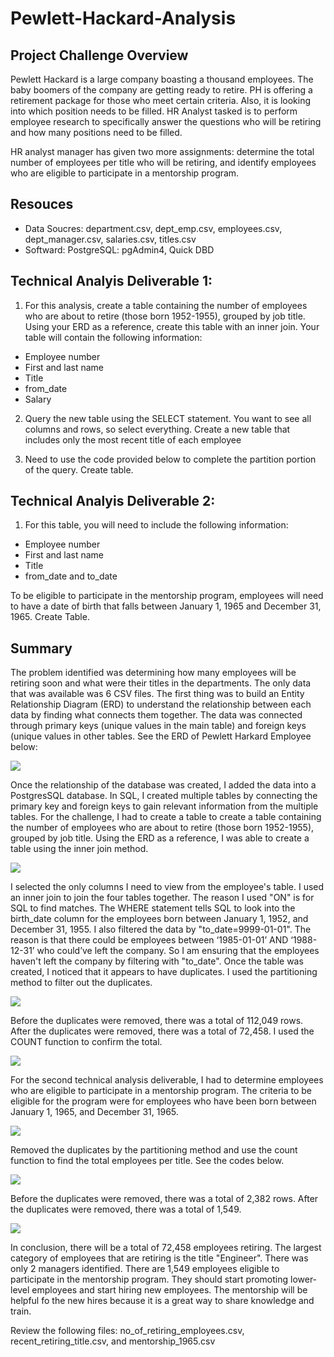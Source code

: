 # Pewlett-Hackard-Analysis

## Project Challenge Overview

Pewlett Hackard is a large company boasting a thousand employees. The baby boomers of the company are getting ready to retire. PH is offering a retirement package for those who meet certain criteria. Also, it is looking into which position needs to be filled. HR Analyst tasked is to perform employee research to specifically answer the questions who will be retiring and how many positions need to be filled.

HR analyst manager has given two more assignments: determine the total number of employees per title who will be retiring, and identify employees who are eligible to participate in a mentorship program.

## Resouces
- Data Soucres: department.csv, dept_emp.csv, employees.csv, dept_manager.csv, salaries.csv, titles.csv
- Softward: PostgreSQL: pgAdmin4, Quick DBD

## Technical Analyis Deliverable 1:

1. For this analysis, create a table containing the number of employees who are about to retire (those born 1952-1955), grouped by job title. Using your ERD as a reference, create this table with an inner join. Your table will contain the following information:

  - Employee number
  - First and last name
  - Title
  - from_date
  - Salary

2.  Query the new table using the SELECT statement. You want to see all columns and rows, so select everything. Create a new table that includes only the most recent title of each employee

3.  Need to use the code provided below to complete the partition portion of the query. Create table.

## Technical Analyis Deliverable 2:

1.  For this table, you will need to include the following information:

  - Employee number
  - First and last name
  - Title
  - from_date and to_date

To be eligible to participate in the mentorship program, employees will need to have a date of birth that falls between January 1, 1965 and December 31, 1965. Create Table.

## Summary

The problem identified was determining how many employees will be retiring soon and what were their titles in the departments. The only data that was available was 6 CSV files. The first thing was to build an Entity Relationship Diagram (ERD) to understand the relationship between each data by finding what connects them together. The data was connected through primary keys (unique values in the main table) and foreign keys (unique values in other tables. See the ERD of Pewlett Harkard Employee below:

![](EmployeeeDB_ERD.png)

Once the relationship of the database was created, I added the data into a PostgresSQL database. In SQL, I created multiple tables by connecting the primary key and foreign keys to gain relevant information from the multiple tables. For the challenge, I had to create a table to create a table containing the number of employees who are about to retire (those born 1952-1955), grouped by job title. Using the ERD as a reference, I was able to create a table using the inner join method. 

![](techAnalysis1.PNG)

 I selected the only columns I need to view from the employee's table. I used an inner join to join the four tables together. The reason I used "ON" is for SQL to find matches. The WHERE statement tells SQL to look into the birth_date column for the employees born between January 1, 1952, and December 31, 1955. I also filtered the data by "to_date=9999-01-01". The reason is that there could be employees between ‘1985-01-01’ AND ‘1988-12-31’ who could’ve left the company. So I am ensuring that the employees haven't left the company by filtering with "to_date". Once the table was created, I noticed that it appears to have duplicates. I used the partitioning method to filter out the duplicates.

![](techAnalysisPartition.PNG)

Before the duplicates were removed, there was a total of 112,049 rows. After the duplicates were removed, there was a total of 72,458. I used the COUNT function to confirm the total.

![](techAnalysisCount.PNG)

For the second technical analysis deliverable, I had to determine employees who are eligible to participate in a mentorship program. The criteria to be eligible for the program were for employees who have been born between January 1, 1965, and December 31, 1965.

![](techAnalysis2.PNG)

Removed the duplicates by the partitioning method and use the count function to find the total employees per title. See the codes below.

![](techAnalysisPartition2.PNG)

Before the duplicates were removed, there was a total of 2,382 rows. After the duplicates were removed, there was a total of 1,549.

![](techAnalysisCount2.PNG)

In conclusion, there will be a total of 72,458 employees retiring. The largest category of employees that are retiring is the title "Engineer". There was only 2 managers identified. There are 1,549 employees eligible to participate in the mentorship program. They should start promoting lower-level employees and start hiring new employees. The mentorship will be helpful fo the new hires because it is a great way to share knowledge and train.

Review the following files:  no_of_retiring_employees.csv, recent_retiring_title.csv, and mentorship_1965.csv

